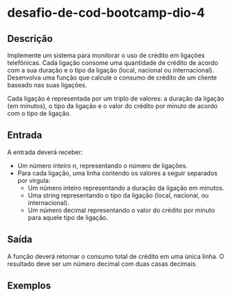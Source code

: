 # desafio-de-cod-bootcamp-dio-4

## Descrição
Implemente um sistema para monitorar o uso de crédito em ligações telefônicas. Cada ligação consome uma quantidade de crédito de acordo com a sua duração e o tipo da ligação (local, nacional ou internacional). Desenvolva uma função que calcule o consumo de crédito de um cliente baseado nas suas ligações.

Cada ligação é representada por um triplo de valores: a duração da ligação (em minutos), o tipo da ligação e o valor do crédito por minuto de acordo com o tipo de ligação.

## Entrada

A entrada deverá receber:

- Um número inteiro n, representando o número de ligações.
- Para cada ligação, uma linha contendo os valores a seguir separados por vírgula:
  * Um número inteiro representando a duração da ligação em minutos.
  * Uma string representando o tipo da ligação (local, nacional, ou internacional).
  * Um número decimal representando o valor do crédito por minuto para aquele tipo de ligação.

 ## Saída
 A função deverá retornar o consumo total de crédito em uma única linha. O resultado deve ser um número decimal com duas casas decimais.
 
 ## Exemplos
